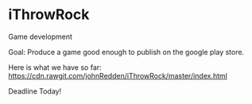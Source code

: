 # iThrowRock
Game development

Goal: Produce a game good enough to publish on the google play store.

Here is what we have so far:
https://cdn.rawgit.com/johnRedden/iThrowRock/master/index.html

Deadline Today!
